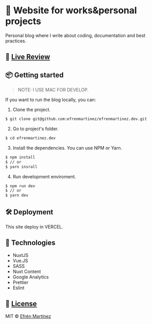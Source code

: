 # 🎉  Website for works&personal projects

Personal blog where I write about coding, documentation and best practices.

## 📱 [Live Review](https://efrenmartinez.dev)

## 📦  Getting started

> NOTE: I USE MAC FOR DEVELOP.

If you want to run the blog locally, you can:

1. Clone the project.

```bash
$ git clone git@github.com:efrenmartinez/efrenmartinez.dev.git
```

2. Go to project's folder.

```bash
$ cd efrenmartinez.dev
```

3. Install the dependencies. You can use NPM or Yarn.

```bash
$ npm install
$ // or
$ yarn insrall
```

4. Run development enviroment.

```bash
$ npm run dev
$ // or
$ yarn dev
```

## 🛠  Deployment

This site deploy in VERCEL.

## 🚩 Technologies

* NuxtJS
* Vue.JS
* SASS
* Nuxt Content
* Google Analytics
* Prettier
* Eslint

## 📄  [License](https://choosealicense.com/licenses/mit/)

MIT © [Efrén Martínez](https://www.efrenmartinez.dev)
